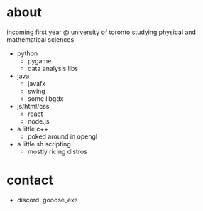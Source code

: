 # about
incoming first year @ university of toronto studying physical and mathematical sciences
- python
  - pygame
  - data analysis libs
- java
  - javafx
  - swing
  - some libgdx 
- js/html/css
  - react
  - node.js 
- a little c++
  - poked around in opengl
- a little sh scripting
  - mostly ricing distros

# contact
- discord: gooose_exe
